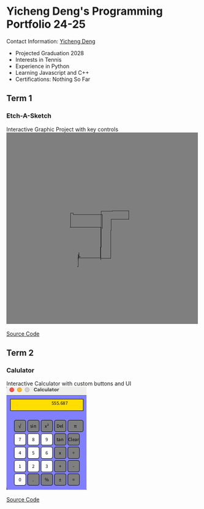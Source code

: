 # Yicheng Deng's Programming Portfolio 24-25
Contact Information: [Yicheng Deng](mailto:9710594@graniteschools.org?subject=[GitHub])
* Projected Graduation 2028
* Interests in Tennis
* Experience in Python
* Learning Javascript and C++
* Certifications: Nothing So Far


## Term 1
### Etch-A-Sketch
Interactive Graphic Project with key controls
![Running App](https://github.com/freaky-fella/programming-portfolio/blob/main/images/EtchASketchpic.png?raw=true)

[Source Code](https://github.com/freaky-fella/programming-portfolio/blob/main/src/EtchASketch.pde)  

## Term 2
### Calulator
Interactive Calculator with custom buttons and UI
![Running App](https://github.com/freaky-fella/programming-portfolio/blob/main/images/Calc1.png?raw=true)


[Source Code](https://github.com/freaky-fella/programming-portfolio/tree/main/src/Calculator)
